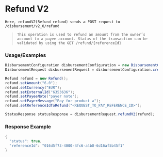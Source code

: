 # Refund V2

`Here, refundV2(Refund refund) sends a POST request to /disbursement/v2_0/refund`

> `This operation is used to refund an amount from the owner’s account to a payee account.
Status of the transaction can be validated by using the GET /refund/{referenceId}`

### Usage/Examples

```java
DisbursementConfiguration disbursementConfiguration = new DisbursementConfiguration("<DISBURSEMENT_SUBSCRIPTION_KEY>", "<REFERENCE_ID>", "<API_KEY>","<MODE>","<TARGET_ENVIRONMENT>").addCallBackUrl("<CALLBACK_URL>");
DisbursementRequest disbursementRequest = disbursementConfiguration.createDisbursementRequest();

Refund refund = new Refund();
refund.setAmount("6.0");
refund.setCurrency("EUR");
refund.setExternalId("6353636");
refund.setPayeeNote("payer note");
refund.setPayerMessage("Pay for product a");
refund.setReferenceIdToRefund("<REQUEST_TO_PAY_REFERENCE_ID>");

StatusResponse statusResponse = disbursementRequest.refundV2(refund);

```

### Response Example

```java
{
  "status": true,
  "referenceId": "016d5f73-4000-4fc6-a4b8-6d16af5b45f1"
}
```